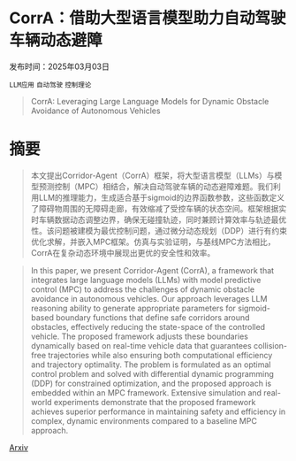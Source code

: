 # CorrA：借助大型语言模型助力自动驾驶车辆动态避障

发布时间：2025年03月03日

`LLM应用` `自动驾驶` `控制理论`

> CorrA: Leveraging Large Language Models for Dynamic Obstacle Avoidance of Autonomous Vehicles

# 摘要

> 本文提出Corridor-Agent（CorrA）框架，将大型语言模型（LLMs）与模型预测控制（MPC）相结合，解决自动驾驶车辆的动态避障难题。我们利用LLM的推理能力，生成适合基于sigmoid的边界函数参数，这些函数定义了障碍物周围的无障碍走廊，有效缩减了受控车辆的状态空间。框架根据实时车辆数据动态调整边界，确保无碰撞轨迹，同时兼顾计算效率与轨迹最优性。该问题被建模为最优控制问题，通过微分动态规划（DDP）进行有约束优化求解，并嵌入MPC框架。仿真与实验证明，与基线MPC方法相比，CorrA在复杂动态环境中展现出更优的安全性和效率。

> In this paper, we present Corridor-Agent (CorrA), a framework that integrates large language models (LLMs) with model predictive control (MPC) to address the challenges of dynamic obstacle avoidance in autonomous vehicles. Our approach leverages LLM reasoning ability to generate appropriate parameters for sigmoid-based boundary functions that define safe corridors around obstacles, effectively reducing the state-space of the controlled vehicle. The proposed framework adjusts these boundaries dynamically based on real-time vehicle data that guarantees collision-free trajectories while also ensuring both computational efficiency and trajectory optimality. The problem is formulated as an optimal control problem and solved with differential dynamic programming (DDP) for constrained optimization, and the proposed approach is embedded within an MPC framework. Extensive simulation and real-world experiments demonstrate that the proposed framework achieves superior performance in maintaining safety and efficiency in complex, dynamic environments compared to a baseline MPC approach.

[Arxiv](https://arxiv.org/abs/2503.02076)